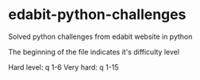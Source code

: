 # edabit-python-challenges
Solved python challenges from edabit website in python 

The beginning of the file indicates it's difficulty level

Hard level: q 1-6
Very hard: q 1-15
